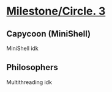 # [Milestone/Circle. 3](https://github.com/vbrabandt2005/42_Wolfsburg-VB/tree/main/Circle-03_November2024)

## Capycoon (MiniShell)

MiniShell idk

## Philosophers

Multithreading idk